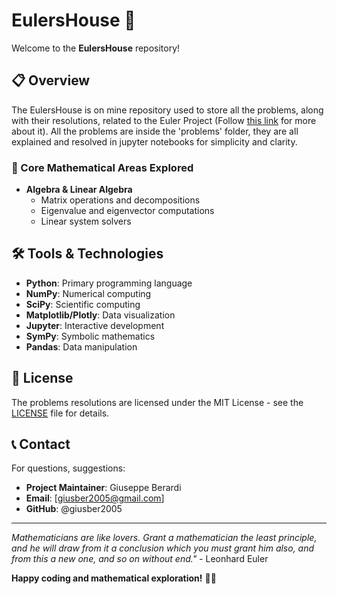# EulersHouse 🧮

Welcome to the **EulersHouse** repository!

## 📋 Overview

The EulersHouse is on mine repository used to store all the problems, along with their resolutions, related to the Euler Project (Follow [this link](https://projecteuler.net) for more about it). All the problems are inside the 'problems' folder, they are all explained and resolved in jupyter notebooks for simplicity and clarity.

### 🔢 Core Mathematical Areas Explored

- **Algebra & Linear Algebra**
  - Matrix operations and decompositions
  - Eigenvalue and eigenvector computations
  - Linear system solvers

## 🛠️ Tools & Technologies

- **Python**: Primary programming language
- **NumPy**: Numerical computing
- **SciPy**: Scientific computing
- **Matplotlib/Plotly**: Data visualization
- **Jupyter**: Interactive development
- **SymPy**: Symbolic mathematics
- **Pandas**: Data manipulation

## 📄 License

The problems resolutions are licensed under the MIT License - see the [LICENSE](LICENSE) file for details.

## 📞 Contact

For questions, suggestions:

- **Project Maintainer**: Giuseppe Berardi
- **Email**: [giusber2005@gmail.com]
- **GitHub**: @giusber2005

---

*Mathematicians are like lovers. Grant a mathematician the least principle, and he will draw from it a conclusion which you must grant him also, and from this a new one, and so on without end."* - Leonhard Euler

**Happy coding and mathematical exploration!** 🚀✨
